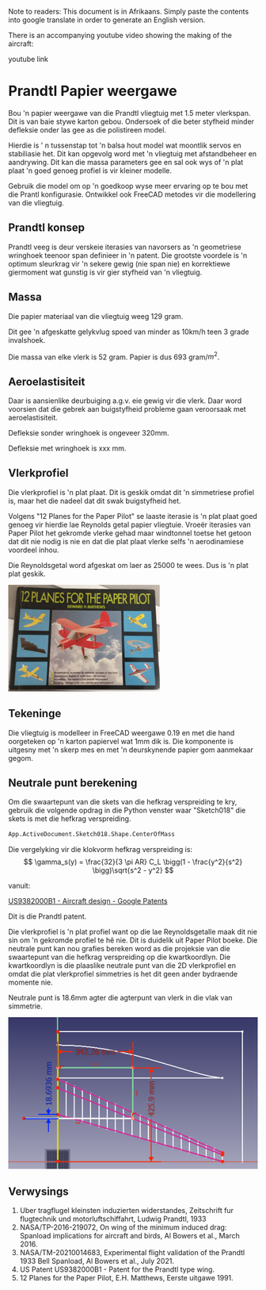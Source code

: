 Note to readers:  This document is in Afrikaans.  Simply paste the contents into google translate in order to generate an English version.

There is an accompanying youtube video showing the making of the aircraft:

youtube link

# Prandtl Papier weergawe

Bou 'n papier weergawe van die Prandtl vliegtuig met 1.5 meter vlerkspan.  Dit is van baie stywe karton gebou.  Ondersoek of die beter styfheid minder defleksie onder las gee as die polistireen model.

Hierdie is ' n tussenstap tot 'n balsa hout model wat moontlik servos en stabiliasie het.  Dit kan opgevolg word met 'n vliegtuig met afstandbeheer en aandrywing.  Dit kan die massa parameters gee en sal ook wys of 'n plat plaat 'n goed genoeg profiel is vir kleiner modelle.

Gebruik die model om op 'n goedkoop wyse meer ervaring op te bou met die Prantl konfigurasie.  Ontwikkel ook FreeCAD metodes vir die modellering van die vliegtuig.

## Prandtl konsep

Prandtl veeg is deur verskeie iterasies van navorsers as 'n geometriese wringhoek teenoor span definieer in 'n patent.  Die grootste voordele is 'n optimum sleurkrag vir 'n sekere gewig (nie span nie) en korrektiewe giermoment wat gunstig is vir gier styfheid van 'n vliegtuig.

## Massa

Die papier materiaal van die vliegtuig weeg 129 gram.

Dit gee 'n afgeskatte gelykvlug spoed van minder as 10km/h teen 3 grade invalshoek.

Die massa van elke vlerk is 52 gram.  Papier is dus 693 gram/$m^2$.

## Aeroelastisiteit

Daar is aansienlike deurbuiging a.g.v. eie gewig vir die vlerk.  Daar word voorsien dat die gebrek aan buigstyfheid probleme gaan veroorsaak met aeroelastisiteit.

Defleksie sonder wringhoek is ongeveer 320mm.

Defleksie met wringhoek is xxx mm.

## Vlerkprofiel

Die vlerkprofiel is 'n plat plaat.  Dit is geskik omdat dit 'n simmetriese profiel is, maar het die nadeel dat dit swak buigstyfheid het.

Volgens "12 Planes for the Paper Pilot" se laaste iterasie is 'n plat plaat goed genoeg vir hierdie lae Reynolds getal papier vliegtuie.  Vroeër iterasies van Paper Pilot het gekromde vlerke gehad maar windtonnel toetse het getoon dat dit nie nodig is nie en dat die plat plaat vlerke selfs 'n aerodinamiese voordeel inhou.

Die Reynoldsgetal word afgeskat om laer as 25000 te wees.  Dus is 'n plat plat geskik.

![2_PaperPilot](Pictures/2_PaperPilot.PNG)

## Tekeninge

Die vliegtuig is modelleer in FreeCAD weergawe 0.19 en met die hand oorgeteken op 'n karton papiervel wat 1mm dik is.  Die komponente is uitgesny met 'n skerp mes en met 'n deurskynende papier gom aanmekaar gegom.



## Neutrale punt berekening

Om die swaartepunt van die skets van die hefkrag verspreiding te kry, gebruik die volgende opdrag in die Python venster waar "Sketch018" die skets is met die hefkrag verspreiding.

```python
App.ActiveDocument.Sketch018.Shape.CenterOfMass
```



Die vergelyking vir die klokvorm hefkrag verspreiding is:
$$
\gamma_s(y) = \frac{32}{3 \pi AR} C_L \bigg(1 - \frac{y^2}{s^2} \bigg)\sqrt{s^2 - y^2}
$$


vanuit:

[US9382000B1 - Aircraft design - Google Patents](https://patents.google.com/patent/US9382000B1/en)

Dit is die Prandtl patent.

Die vlerkprofiel is 'n plat profiel want op die lae Reynoldsgetalle maak dit nie sin om 'n gekromde profiel te hê nie.  Dit is duidelik uit Paper Pilot boeke.  Die neutrale punt kan nou grafies bereken word as die projeksie van die swaartepunt van die hefkrag verspreiding op die kwartkoordlyn.  Die kwartkoordlyn is die plaaslike neutrale punt van die 2D vlerkprofiel en omdat die plat vlerkprofiel simmetries is het dit geen ander bydraende momente nie.

Neutrale punt is 18.6mm agter die agterpunt van vlerk in die vlak van simmetrie.

![1_NeutralePunt](Pictures/1_NeutralePunt.PNG)



## Verwysings

1. Uber tragflugel kleinsten induzierten widerstandes, Zeitschrift fur flugtechnik und motorluftschiffahrt, Ludwig Prandtl, 1933
2. NASA/TP-2016-219072, On wing of the minimum induced drag:  Spanload implications for aircraft and birds, Al Bowers et al., March 2016.
3. NASA/TM-20210014683, Experimental flight validation of the Prandtl 1933 Bell Spanload, Al Bowers et al., July 2021.
4. US Patent US9382000B1 - Patent for the Prandtl type wing.
5. 12 Planes for the Paper Pilot, E.H. Matthews, Eerste uitgawe 1991.

